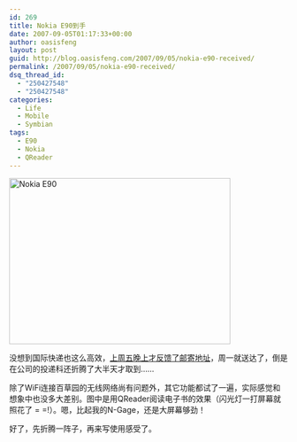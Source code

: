 ```yaml
---
id: 269
title: Nokia E90到手
date: 2007-09-05T01:17:33+00:00
author: oasisfeng
layout: post
guid: http://blog.oasisfeng.com/2007/09/05/nokia-e90-received/
permalink: /2007/09/05/nokia-e90-received/
dsq_thread_id:
  - "250427548"
  - "250427548"
categories:
  - Life
  - Mobile
  - Symbian
tags:
  - E90
  - Nokia
  - QReader
---
```

<a href="http://blog.oasisfeng.com/wp-content/uploads/2007/09/dscf1128.jpg" aiotarget="false" aiotitle="Nokia E90"><img src="https://blog.oasisfeng.com/wp-content/uploads/2007/09/dscf1128.jpg" alt="Nokia E90" height="300" width="400" /></a>

没想到国际快递也这么高效，[上周五晚上才反馈了邮寄地址](http://blog.oasisfeng.com/2007/08/31/nokia-e90-as-a-prize/)，周一就送达了，倒是在公司的投递科还折腾了大半天才取到……

除了WiFi连接百草园的无线网络尚有问题外，其它功能都试了一遍，实际感觉和想象中也没多大差别。图中是用QReader阅读电子书的效果（闪光灯一打屏幕就照花了 = =!）。嗯，比起我的N-Gage，还是大屏幕够劲！

好了，先折腾一阵子，再来写使用感受了。
